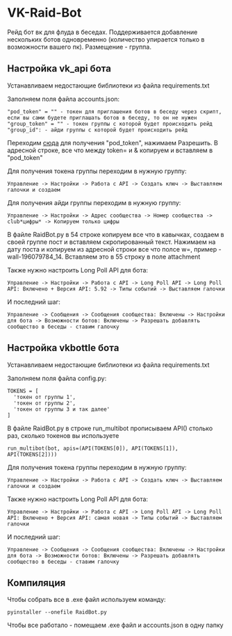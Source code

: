 # VK-Raid-Bot

Рейд бот вк для флуда в беседах. Поддерживается добавление нескольких ботов одновременно (количество упирается только в возможности вашего пк). Размещение - группа.
## Настройка vk_api бота
Устанавливаем недостающие библиотеки из файла requirements.txt

Заполняем поля файла accounts.json:
```
"pod_token" = "" - токен для приглашения ботов в беседу через скрипт, если вы сами будете приглашать ботов в беседу, то он не нужен
"group_token" = "" - токен группы с которой будет происходить рейд
"group_id": - айди группы с которой будет происходить рейд
```
Переходим [сюда](https://oauth.vk.com/authorize?client_id=6441755&scope=262144&redirect_uri=https://oauth.vk.com/blank.html&display=page&response_type=token&revoke=1) для получения "pod_token", нажимаем Разрешить. В адресной строке, все что между token= и & копируем и вставляем в "pod_token"

Для получения токена группы переходим в нужную группу:
```
Управление -> Настройки -> Работа с API -> Создать ключ -> Выставляем галочки и создаем
```
Для получения айди группы переходим в нужную группу:
```
Управление -> Настройки -> Адрес сообщества -> Номер сообщества -> club*цифры* -> Копируем только цифры
```
В файле RaidBot.py в 54 строке копируем все что в кавычках, создаем в своей группе пост и вставляем скропированный текст. Нажимаем на дату поста и копируем из адресной строки все что полсе w=, пример - wall-196079784_14. Вставляем это в 55 строку в поле attachment

Также нужно настроить Long Poll API для бота:
```
Управление -> Настройки -> Работа с API -> Long Poll API -> Long Poll API: Включено + Версия API: 5.92 -> Типы событий -> Выставляем галочки
```
И последний шаг:
```
Управление -> Сообщения -> Сообщения сообщества: Включены -> Настройки для бота -> Возможности ботов: Включены -> Разрешать добавлять сообщество в беседы - ставим галочку
```
## Настройка vkbottle бота
Устанавливаем недостающие библиотеки из файла requirements.txt

Заполняем поля файла config.py:
```
TOKENS = [
  'токен от группы 1',
  'токен от группы 2',
  'токен от группы 3 и так далее'
]
```
В файле RaidBot.py в строке run_multibot прописываем API() столько раз, сколько токенов вы используете
```
run_multibot(bot, apis=(API(TOKENS[0]), API(TOKENS[1]), API(TOKENS[2])))
```

Для получения токена группы переходим в нужную группу:
```
Управление -> Настройки -> Работа с API -> Создать ключ -> Выставляем галочки и создаем
```
Также нужно настроить Long Poll API для бота:
```
Управление -> Настройки -> Работа с API -> Long Poll API -> Long Poll API: Включено + Версия API: самая новая -> Типы событий -> Выставляем галочки
```
И последний шаг:
```
Управление -> Сообщения -> Сообщения сообщества: Включены -> Настройки для бота -> Возможности ботов: Включены -> Разрешать добавлять сообщество в беседы - ставим галочку
```

## Компиляция
Чтобы собрать все в .exe файл используем команду:
```
pyinstaller --onefile RaidBot.py 
```
Чтобы все работало - помещаем .exe файл и accounts.json в одну папку
